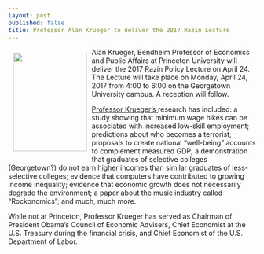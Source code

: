 ```yaml
---
layout: post
published: false
title: Professor Alan Krueger to deliver the 2017 Razin Lecture
---
```


<img style="float: left; width: 150px; height: 200px; margin: 10px;" src="{{ site.baseurl }}/assets/images/krueger_press_photo_01.jpg" />

<p>Alan Krueger, Bendheim Professor of Economics and Public Affairs at Princeton University will deliver the 2017 Razin Policy Lecture on April 24. The Lecture will take place on Monday, April 24, 2017 from 4:00 to 6:00 on the Georgetown University campus. A reception will follow.<p>

<p> <a href= "http://http://krueger.princeton.edu/">  Professor Krueger’s </a> research has included: a study showing that minimum wage hikes can be associated with increased low-skill employment; predictions about who becomes a terrorist; proposals to create national “well-being” accounts to complement measured GDP; a demonstration that graduates of selective colleges (Georgetown?) do not earn higher incomes than similar graduates of less-selective colleges; evidence that computers have contributed to growing income inequality; evidence that economic growth does not necessarily degrade the environment; a paper about the music industry called “Rockonomics”; and much, much more.<p> 

<p> While not at Princeton, Professor Krueger has served as Chairman of President Obama’s Council of Economic Advisers, Chief Economist at the U.S. Treasury during the financial crisis, and Chief Economist of the U.S. Department of Labor.<p>  